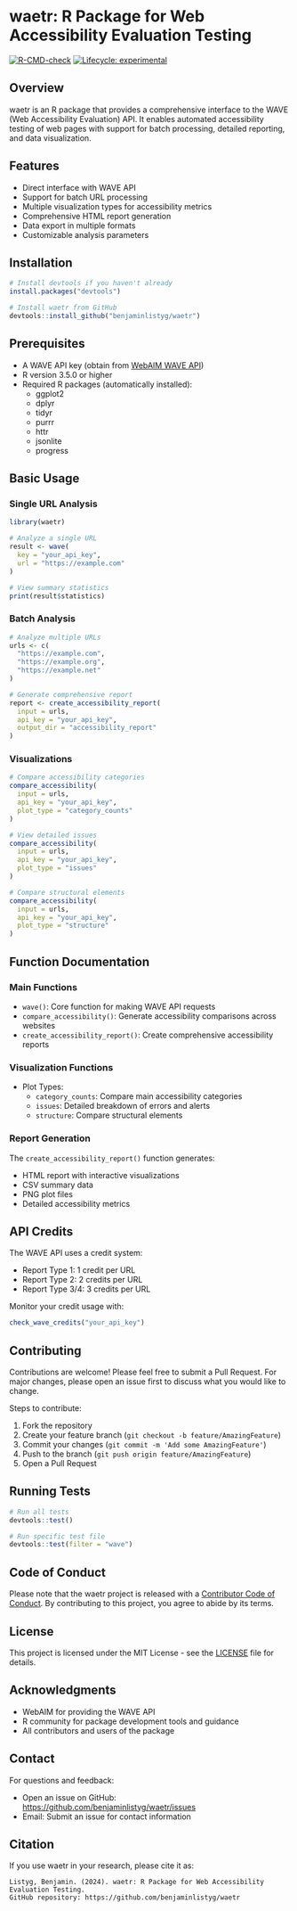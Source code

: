 # waetr: R Package for Web Accessibility Evaluation Testing

[![R-CMD-check](https://github.com/benjaminlistyg/waetr/workflows/R-CMD-check/badge.svg)](https://github.com/benjaminlistyg/waetr/actions)
[![Lifecycle: experimental](https://img.shields.io/badge/lifecycle-experimental-orange.svg)](https://www.tidyverse.org/lifecycle/#experimental)

## Overview

waetr is an R package that provides a comprehensive interface to the WAVE (Web Accessibility Evaluation) API. It enables automated accessibility testing of web pages with support for batch processing, detailed reporting, and data visualization.

## Features

- Direct interface with WAVE API
- Support for batch URL processing
- Multiple visualization types for accessibility metrics
- Comprehensive HTML report generation
- Data export in multiple formats
- Customizable analysis parameters

## Installation

```r
# Install devtools if you haven't already
install.packages("devtools")

# Install waetr from GitHub
devtools::install_github("benjaminlistyg/waetr")
```

## Prerequisites

- A WAVE API key (obtain from [WebAIM WAVE API](https://wave.webaim.org/api/))
- R version 3.5.0 or higher
- Required R packages (automatically installed):
  - ggplot2
  - dplyr
  - tidyr
  - purrr
  - httr
  - jsonlite
  - progress

## Basic Usage

### Single URL Analysis

```r
library(waetr)

# Analyze a single URL
result <- wave(
  key = "your_api_key",
  url = "https://example.com"
)

# View summary statistics
print(result$statistics)
```

### Batch Analysis

```r
# Analyze multiple URLs
urls <- c(
  "https://example.com",
  "https://example.org",
  "https://example.net"
)

# Generate comprehensive report
report <- create_accessibility_report(
  input = urls,
  api_key = "your_api_key",
  output_dir = "accessibility_report"
)
```

### Visualizations

```r
# Compare accessibility categories
compare_accessibility(
  input = urls,
  api_key = "your_api_key",
  plot_type = "category_counts"
)

# View detailed issues
compare_accessibility(
  input = urls,
  api_key = "your_api_key",
  plot_type = "issues"
)

# Compare structural elements
compare_accessibility(
  input = urls,
  api_key = "your_api_key",
  plot_type = "structure"
)
```

## Function Documentation

### Main Functions

- `wave()`: Core function for making WAVE API requests
- `compare_accessibility()`: Generate accessibility comparisons across websites
- `create_accessibility_report()`: Create comprehensive accessibility reports

### Visualization Functions

- Plot Types:
  - `category_counts`: Compare main accessibility categories
  - `issues`: Detailed breakdown of errors and alerts
  - `structure`: Compare structural elements

### Report Generation

The `create_accessibility_report()` function generates:
- HTML report with interactive visualizations
- CSV summary data
- PNG plot files
- Detailed accessibility metrics

## API Credits

The WAVE API uses a credit system:
- Report Type 1: 1 credit per URL
- Report Type 2: 2 credits per URL
- Report Type 3/4: 3 credits per URL

Monitor your credit usage with:
```r
check_wave_credits("your_api_key")
```

## Contributing

Contributions are welcome! Please feel free to submit a Pull Request. For major changes, please open an issue first to discuss what you would like to change.

Steps to contribute:
1. Fork the repository
2. Create your feature branch (`git checkout -b feature/AmazingFeature`)
3. Commit your changes (`git commit -m 'Add some AmazingFeature'`)
4. Push to the branch (`git push origin feature/AmazingFeature`)
5. Open a Pull Request

## Running Tests

```r
# Run all tests
devtools::test()

# Run specific test file
devtools::test(filter = "wave")
```

## Code of Conduct

Please note that the waetr project is released with a [Contributor Code of Conduct](CODE_OF_CONDUCT.md). By contributing to this project, you agree to abide by its terms.

## License

This project is licensed under the MIT License - see the [LICENSE](LICENSE) file for details.

## Acknowledgments

- WebAIM for providing the WAVE API
- R community for package development tools and guidance
- All contributors and users of the package

## Contact

For questions and feedback:
- Open an issue on GitHub: https://github.com/benjaminlistyg/waetr/issues
- Email: Submit an issue for contact information

## Citation

If you use waetr in your research, please cite it as:

```
Listyg, Benjamin. (2024). waetr: R Package for Web Accessibility Evaluation Testing. 
GitHub repository: https://github.com/benjaminlistyg/waetr
```
